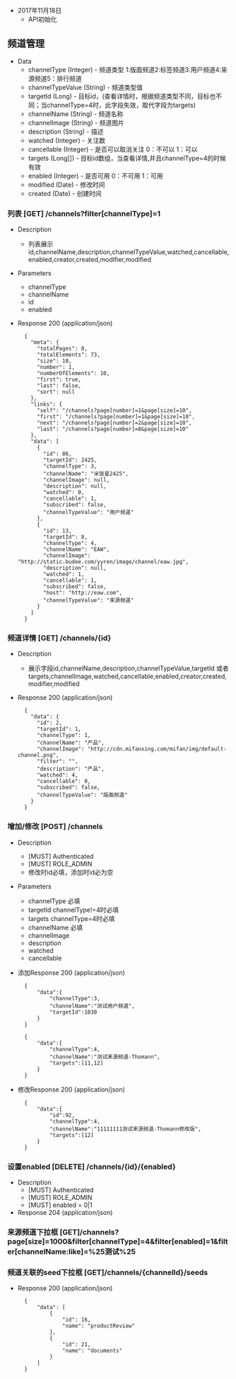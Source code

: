 + 2017年11月18日
    + API初始化

## 频道管理

+ Data
    + channelType (Integer) - 频道类型 1:版面频道2:标签频道3:用户频道4:来源频道5：排行频道
    + channelTypeValue (String) - 频道类型值
    + targetId (Long) - 目标id，(查看详情时，根据频道类型不同，目标也不同；当channelType=4时，此字段失效，取代字段为targets)
    + channelName (String) - 频道名称
    + channelImage (String) - 频道图片
    + description (String) - 描述
    + watched (Integer) - 关注数
    + cancellable (Integer) - 是否可以取消关注 0：不可以 1：可以
    + targets (Long[]) - 目标id数组，当查看详情,并且channelType=4的时候有效
    + enabled (Integer) - 是否可用 0：不可用 1：可用
    + modified (Date) - 修改时间
    + created (Date) - 创建时间

### 列表 [GET] /channels?filter[channelType]=1 
+ Description
    + 列表展示id,channelName,description,channelTypeValue,watched,cancellable,enabled,creator,created,modifier,modified
+ Parameters
    + channelType
    + channelName
    + id
    + enabled
+ Response 200 (application/json)

        {
          "meta": {
            "totalPages": 8,
            "totalElements": 73,
            "size": 10,
            "number": 1,
            "numberOfElements": 10,
            "first": true,
            "last": false,
            "sort": null
          },
          "links": {
            "self": "/channels?page[number]=1&page[size]=10",
            "first": "/channels?page[number]=1&page[size]=10",
            "next": "/channels?page[number]=2&page[size]=10",
            "last": "/channels?page[number]=8&page[size]=10"
          },
          "data": [
            {
              "id": 86,
              "targetId": 2425,
              "channelType": 3,
              "channelName": "米饭星2425",
              "channelImage": null,
              "description": null,
              "watched": 0,
              "cancellable": 1,
              "subscribed": false,
              "channelTypeValue": "用户频道"
            },
            {
              "id": 13,
              "targetId": 8,
              "channelType": 4,
              "channelName": "EAW",
              "channelImage": "http://static.budee.com/yyren/image/channel/eaw.jpg",
              "description": null,
              "watched": 1,
              "cancellable": 1,
              "subscribed": false,
              "host": "http://eaw.com",
              "channelTypeValue": "来源频道"
            }
          ]
        }
### 频道详情 [GET] /channels/{id}
+ Description
    + 展示字段id,channelName,description,channelTypeValue,targetId 或者 targets,channelImage,watched,cancellable,enabled,creator,created,modifier,modified
+ Response 200 (application/json)
    
        {
          "data": {
            "id": 2,
            "targetId": 1,
            "channelType": 1,
            "channelName": "产品",
            "channelImage": "http://cdn.mifanxing.com/mifan/img/default-channel.png",
            "filter": "",
            "description": "产品",
            "watched": 4,
            "cancellable": 0,
            "subscribed": false,
            "channelTypeValue": "版面频道"
          }
        }

### 增加/修改 [POST] /channels
+ Description
    + [MUST] Authenticated
    + [MUST] ROLE_ADMIN
    + 修改时id必填，添加时id必为空
+ Parameters
    + channelType 必填
    + targetId channelType!=4时必填
    + targets channelType=4时必填
    + channelName 必填
    + channelImage 
    + description
    + watched
    + cancellable
+ 添加Response 200 (application/json)

        {
            "data":{
                "channelType":3,
                "channelName":"测试用户频道",
                "targetId":1030
            }
        }
        
        {
            "data":{
                "channelType":4,
                "channelName":"测试来源频道-Thomann",
                "targets":[11,12]
            }
        }
        
+ 修改Response 200 (application/json)

        {
            "data":{
                "id":92,
                "channelType":4,
                "channelName":"11111111测试来源频道-Thomann修改版",
                "targets":[12]
            }
        }

### 设置enabled [DELETE] /channels/{id}/{enabled}
+ Description
    + [MUST] Authenticated
    + [MUST] ROLE_ADMIN
    + [MUST] enabled = 0|1
+ Response 204 (application/json)

### 来源频道下拉框 [GET]/channels?page[size]=1000&filter[channelType]=4&filter[enabled]=1&filter[channelName:like]=%25测试%25

### 频道关联的seed下拉框 [GET]/channels/{channelId}/seeds
+ Response 200 (application/json)
    
        {
            "data": [
                {
                    "id": 16,
                    "name": "productReview"
                },
                {
                    "id": 21,
                    "name": "documents"
                }
            ]
        }